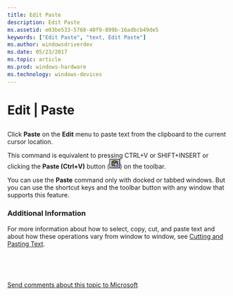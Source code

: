 ```yaml
---
title: Edit Paste
description: Edit Paste
ms.assetid: e03be533-5768-40f9-899b-16adbcb49de5
keywords: ["Edit Paste", "text, Edit Paste"]
ms.author: windowsdriverdev
ms.date: 05/23/2017
ms.topic: article
ms.prod: windows-hardware
ms.technology: windows-devices
---
```


# Edit | Paste


## <span id="ddk_edit_paste_dbg"></span><span id="DDK_EDIT_PASTE_DBG"></span>


Click **Paste** on the **Edit** menu to paste text from the clipboard to the current cursor location.

This command is equivalent to pressing CTRL+V or SHIFT+INSERT or clicking the **Paste (Ctrl+V)** button (![screen shot of the paste button](images/tbpaste.png)) on the toolbar.

You can use the **Paste** command only with docked or tabbed windows. But you can use the shortcut keys and the toolbar button with any window that supports this feature.

### <span id="additional_information"></span><span id="ADDITIONAL_INFORMATION"></span>Additional Information

For more information about how to select, copy, cut, and paste text and about how these operations vary from window to window, see [Cutting and Pasting Text](cutting-and-pasting-text.md).

 

 

[Send comments about this topic to Microsoft](mailto:wsddocfb@microsoft.com?subject=Documentation%20feedback%20[debugger\debugger]:%20Edit%20|%20Paste%20%20RELEASE:%20%285/15/2017%29&body=%0A%0APRIVACY%20STATEMENT%0A%0AWe%20use%20your%20feedback%20to%20improve%20the%20documentation.%20We%20don't%20use%20your%20email%20address%20for%20any%20other%20purpose,%20and%20we'll%20remove%20your%20email%20address%20from%20our%20system%20after%20the%20issue%20that%20you're%20reporting%20is%20fixed.%20While%20we're%20working%20to%20fix%20this%20issue,%20we%20might%20send%20you%20an%20email%20message%20to%20ask%20for%20more%20info.%20Later,%20we%20might%20also%20send%20you%20an%20email%20message%20to%20let%20you%20know%20that%20we've%20addressed%20your%20feedback.%0A%0AFor%20more%20info%20about%20Microsoft's%20privacy%20policy,%20see%20http://privacy.microsoft.com/default.aspx. "Send comments about this topic to Microsoft")




